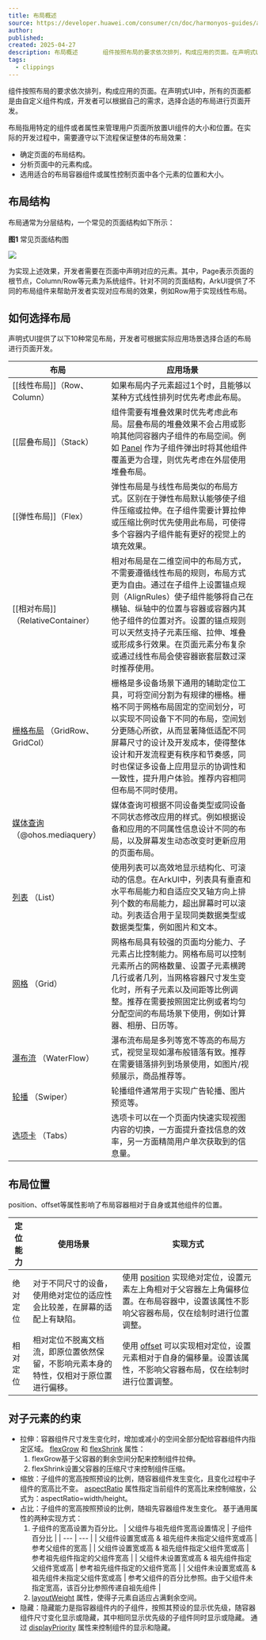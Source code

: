 ```yaml
---
title: 布局概述
source: https://developer.huawei.com/consumer/cn/doc/harmonyos-guides/arkts-layout-development-overview
author: 
published: 
created: 2025-04-27
description: 布局概述       组件按照布局的要求依次排列，构成应用的页面。在声明式UI中，所有的页面都是由自定义组件构成，开发者可以根据自己的需求，选择合适的布局进行页面开发。    布局指用特定的组件……欲了解更多信息欢迎访问华为HarmonyOS开发者官网
tags:
  - clippings
---
```

组件按照布局的要求依次排列，构成应用的页面。在声明式UI中，所有的页面都是由自定义组件构成，开发者可以根据自己的需求，选择合适的布局进行页面开发。

布局指用特定的组件或者属性来管理用户页面所放置UI组件的大小和位置。在实际的开发过程中，需要遵守以下流程保证整体的布局效果：

- 确定页面的布局结构。
- 分析页面中的元素构成。
- 选用适合的布局容器组件或属性控制页面中各个元素的位置和大小。

## 布局结构

布局通常为分层结构，一个常见的页面结构如下所示：

**图1** 常见页面结构图

![](https://alliance-communityfile-drcn.dbankcdn.com/FileServer/getFile/cmtyPub/011/111/111/0000000000011111111.20250427163838.43835122028715656556294649053945:50001231000000:2800:D8F1327EF0C8B5E28994059CE404322B30722A2E097C66D328EA458055221787.png)

为实现上述效果，开发者需要在页面中声明对应的元素。其中，Page表示页面的根节点，Column/Row等元素为系统组件。针对不同的页面结构，ArkUI提供了不同的布局组件来帮助开发者实现对应布局的效果，例如Row用于实现线性布局。

## 如何选择布局

声明式UI提供了以下10种常见布局，开发者可根据实际应用场景选择合适的布局进行页面开发。

| 布局                                                                                                                            | 应用场景                                                                                                                                                                                  |
| ----------------------------------------------------------------------------------------------------------------------------- | ------------------------------------------------------------------------------------------------------------------------------------------------------------------------------------- |
| [[线性布局]]（Row、Column）                                                                                                          | 如果布局内子元素超过1个时，且能够以某种方式线性排列时优先考虑此布局。                                                                                                                                                   |
| [[层叠布局]]（Stack）                                                                                                               | 组件需要有堆叠效果时优先考虑此布局。层叠布局的堆叠效果不会占用或影响其他同容器内子组件的布局空间。例如 [Panel](https://developer.huawei.com/consumer/cn/doc/harmonyos-references/ts-container-panel) 作为子组件弹出时将其他组件覆盖更为合理，则优先考虑在外层使用堆叠布局。 |
| [[弹性布局]]（Flex）                                                                                                                | 弹性布局是与线性布局类似的布局方式。区别在于弹性布局默认能够使子组件压缩或拉伸。在子组件需要计算拉伸或压缩比例时优先使用此布局，可使得多个容器内子组件能有更好的视觉上的填充效果。                                                                                             |
| [[相对布局]]（RelativeContainer）                                                                                                   | 相对布局是在二维空间中的布局方式，不需要遵循线性布局的规则，布局方式更为自由。通过在子组件上设置锚点规则（AlignRules）使子组件能够将自己在横轴、纵轴中的位置与容器或容器内其他子组件的位置对齐。设置的锚点规则可以天然支持子元素压缩、拉伸、堆叠或形成多行效果。在页面元素分布复杂或通过线性布局会使容器嵌套层数过深时推荐使用。                 |
| [栅格布局](https://developer.huawei.com/consumer/cn/doc/harmonyos-guides/arkts-layout-development-grid-layout) （GridRow、GridCol）  | 栅格是多设备场景下通用的辅助定位工具，可将空间分割为有规律的栅格。栅格不同于网格布局固定的空间划分，可以实现不同设备下不同的布局，空间划分更随心所欲，从而显著降低适配不同屏幕尺寸的设计及开发成本，使得整体设计和开发流程更有秩序和节奏感，同时也保证多设备上应用显示的协调性和一致性，提升用户体验。推荐内容相同但布局不同时使用。                    |
| [媒体查询](https://developer.huawei.com/consumer/cn/doc/harmonyos-guides/arkts-layout-development-media-query) （@ohos.mediaquery） | 媒体查询可根据不同设备类型或同设备不同状态修改应用的样式。例如根据设备和应用的不同属性信息设计不同的布局，以及屏幕发生动态改变时更新应用的页面布局。                                                                                                            |
| [列表](https://developer.huawei.com/consumer/cn/doc/harmonyos-guides/arkts-layout-development-create-list) （List）               | 使用列表可以高效地显示结构化、可滚动的信息。在ArkUI中，列表具有垂直和水平布局能力和自适应交叉轴方向上排列个数的布局能力，超出屏幕时可以滚动。列表适合用于呈现同类数据类型或数据类型集，例如图片和文本。                                                                                |
| [网格](https://developer.huawei.com/consumer/cn/doc/harmonyos-guides/arkts-layout-development-create-grid) （Grid）               | 网格布局具有较强的页面均分能力、子元素占比控制能力。网格布局可以控制元素所占的网格数量、设置子元素横跨几行或者几列，当网格容器尺寸发生变化时，所有子元素以及间距等比例调整。推荐在需要按照固定比例或者均匀分配空间的布局场景下使用，例如计算器、相册、日历等。                                                       |
| [瀑布流](https://developer.huawei.com/consumer/cn/doc/harmonyos-guides/arkts-layout-development-create-waterflow) （WaterFlow）    | 瀑布流布局是多列等宽不等高的布局方式，视觉呈现如瀑布般错落有致。推荐在需要错落排列到场景使用，如图片/视频展示，商品推荐等。                                                                                                                        |
| [轮播](https://developer.huawei.com/consumer/cn/doc/harmonyos-guides/arkts-layout-development-create-looping) （Swiper）          | 轮播组件通常用于实现广告轮播、图片预览等。                                                                                                                                                                 |
| [选项卡](https://developer.huawei.com/consumer/cn/doc/harmonyos-guides/arkts-navigation-tabs) （Tabs）                             | 选项卡可以在一个页面内快速实现视图内容的切换，一方面提升查找信息的效率，另一方面精简用户单次获取到的信息量。                                                                                                                                |

## 布局位置

position、offset等属性影响了布局容器相对于自身或其他组件的位置。

| 定位能力 | 使用场景 | 实现方式 |
| --- | --- | --- |
| 绝对定位 | 对于不同尺寸的设备，使用绝对定位的适应性会比较差，在屏幕的适配上有缺陷。 | 使用 [position](https://developer.huawei.com/consumer/cn/doc/harmonyos-references/ts-universal-attributes-location#position) 实现绝对定位，设置元素左上角相对于父容器左上角偏移位置。在布局容器中，设置该属性不影响父容器布局，仅在绘制时进行位置调整。 |
| 相对定位 | 相对定位不脱离文档流，即原位置依然保留，不影响元素本身的特性，仅相对于原位置进行偏移。 | 使用 [offset](https://developer.huawei.com/consumer/cn/doc/harmonyos-references/ts-universal-attributes-location#offset) 可以实现相对定位，设置元素相对于自身的偏移量。设置该属性，不影响父容器布局，仅在绘制时进行位置调整。 |

## 对子元素的约束

- 拉伸：容器组件尺寸发生变化时，增加或减小的空间全部分配给容器组件内指定区域。
	[flexGrow](https://developer.huawei.com/consumer/cn/doc/harmonyos-references/ts-universal-attributes-flex-layout#flexgrow) 和 [flexShrink](https://developer.huawei.com/consumer/cn/doc/harmonyos-references/ts-universal-attributes-flex-layout#flexshrink) 属性：
	1. flexGrow基于父容器的剩余空间分配来控制组件拉伸。
	2. flexShrink设置父容器的压缩尺寸来控制组件压缩。
- 缩放：子组件的宽高按照预设的比例，随容器组件发生变化，且变化过程中子组件的宽高比不变。
	[aspectRatio](https://developer.huawei.com/consumer/cn/doc/harmonyos-references/ts-universal-attributes-layout-constraints#aspectratio) 属性指定当前组件的宽高比来控制缩放，公式为：aspectRatio=width/height。
- 占比：子组件的宽高按照预设的比例，随祖先容器组件发生变化。
	基于通用属性的两种实现方式：
	1. 子组件的宽高设置为百分比。
		| 父组件与祖先组件宽高设置情况 | 子组件百分比 |
		| --- | --- |
		| 父组件设置宽或高 & 祖先组件未指定父组件宽或高 | 参考父组件的宽高 |
		| 父组件设置宽或高 & 祖先组件指定父组件宽或高 | 参考祖先组件指定的父组件宽高 |
		| 父组件未设置宽或高 & 祖先组件指定父组件宽或高 | 参考祖先组件指定的父组件宽高 |
		| 父组件未设置宽或高 & 祖先组件未指定父组件宽或高 | 参考父组件的百分比参照。由于父组件未指定宽高，该百分比参照传递自祖先组件 |
	2. [layoutWeight](https://developer.huawei.com/consumer/cn/doc/harmonyos-references/ts-universal-attributes-size#layoutweight) 属性，使得子元素自适应占满剩余空间。
- 隐藏：隐藏能力是指容器组件内的子组件，按照其预设的显示优先级，随容器组件尺寸变化显示或隐藏，其中相同显示优先级的子组件同时显示或隐藏。
	通过 [displayPriority](https://developer.huawei.com/consumer/cn/doc/harmonyos-references/ts-universal-attributes-layout-constraints#displaypriority) 属性来控制组件的显示和隐藏。

